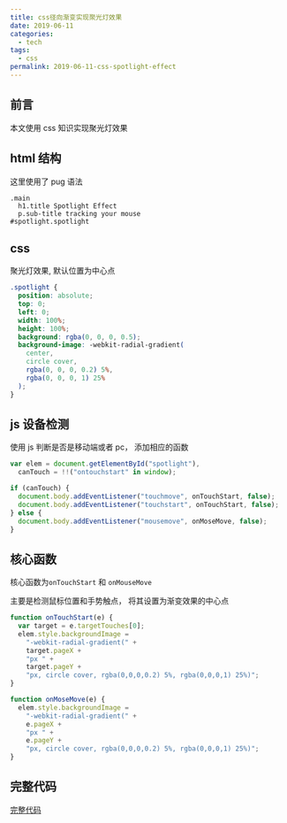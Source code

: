 ```yaml
---
title: css径向渐变实现聚光灯效果
date: 2019-06-11
categories:
  - tech
tags:
  - css
permalink: 2019-06-11-css-spotlight-effect
---
```


## 前言

本文使用 css 知识实现聚光灯效果

## html 结构

这里使用了 pug 语法

```pug
.main
  h1.title Spotlight Effect
  p.sub-title tracking your mouse
#spotlight.spotlight

```

## css

聚光灯效果, 默认位置为中心点

```css
.spotlight {
  position: absolute;
  top: 0;
  left: 0;
  width: 100%;
  height: 100%;
  background: rgba(0, 0, 0, 0.5);
  background-image: -webkit-radial-gradient(
    center,
    circle cover,
    rgba(0, 0, 0, 0.2) 5%,
    rgba(0, 0, 0, 1) 25%
  );
}
```

## js 设备检测

使用 js 判断是否是移动端或者 pc， 添加相应的函数

```js
var elem = document.getElementById("spotlight"),
  canTouch = !!("ontouchstart" in window);

if (canTouch) {
  document.body.addEventListener("touchmove", onTouchStart, false);
  document.body.addEventListener("touchstart", onTouchStart, false);
} else {
  document.body.addEventListener("mousemove", onMoseMove, false);
}
```

## 核心函数

核心函数为`onTouchStart` 和 `onMouseMove`

主要是检测鼠标位置和手势触点， 将其设置为渐变效果的中心点

```js
function onTouchStart(e) {
  var target = e.targetTouches[0];
  elem.style.backgroundImage =
    "-webkit-radial-gradient(" +
    target.pageX +
    "px " +
    target.pageY +
    "px, circle cover, rgba(0,0,0,0.2) 5%, rgba(0,0,0,1) 25%)";
}

function onMoseMove(e) {
  elem.style.backgroundImage =
    "-webkit-radial-gradient(" +
    e.pageX +
    "px " +
    e.pageY +
    "px, circle cover, rgba(0,0,0,0.2) 5%, rgba(0,0,0,1) 25%)";
}
```

## 完整代码

[完整代码](https://codepen.io/Allen6228/pen/orNzMq/)
